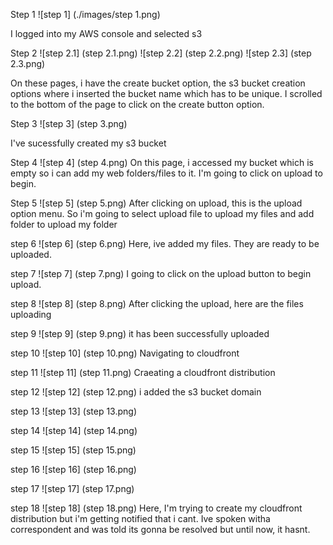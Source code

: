 Step 1
![step 1] (./images/step 1.png)


I logged into my AWS console and selected s3

Step 2
![step 2.1] (step 2.1.png)
![step 2.2] (step 2.2.png)
![step 2.3] (step 2.3.png)

On these pages, i have the create bucket option, the s3 bucket creation options where i inserted the bucket name which has to be unique. I scrolled to the bottom of the page to click on the create button option.

Step 3
![step 3] (step 3.png)

I've sucessfully created my s3 bucket

Step 4
![step 4] (step 4.png)
On this page, i accessed my bucket which is empty so i can add my web folders/files to it. I'm going to click on upload to begin.

Step 5
![step 5] (step 5.png)
After clicking on upload, this is the upload option menu. So i'm going to select upload file to upload my files and add folder to upload my folder

step 6
![step 6] (step 6.png)
Here, ive added my files. They are ready to be uploaded.

step 7
![step 7] (step 7.png)
I going to click on the upload button to begin upload.

step 8
![step 8] (step 8.png)
After clicking the upload, here are the files uploading

step 9
![step 9] (step 9.png)
it has been successfully uploaded

step 10
![step 10] (step 10.png)
Navigating to cloudfront

step 11
![step 11] (step 11.png)
Craeating a cloudfront distribution

step 12
![step 12] (step 12.png)
i added the s3 bucket domain

step 13
![step 13] (step 13.png)

step 14
![step 14] (step 14.png)

step 15
![step 15] (step 15.png)

step 16
![step 16] (step 16.png)

step 17
![step 17] (step 17.png)

step 18
![step 18] (step 18.png)
Here, I'm trying to create my cloudfront distribution but i'm getting notified that i cant. Ive spoken witha correspondent and was told its gonna be resolved but until now, it hasnt.

